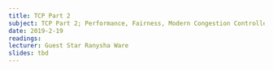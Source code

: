```yaml
---
title: TCP Part 2
subject: TCP Part 2; Performance, Fairness, Modern Congestion Controllers
date: 2019-2-19
readings:
lecturer: Guest Star Ranysha Ware
slides: tbd
---
```

